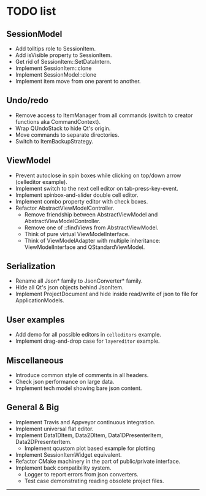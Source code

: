 # TODO list

## SessionModel

+ Add tolltips role to SessionItem.
+ Add isVisible property to SessionItem.
+ Get rid of SessionItem::SetDataIntern.
+ Implement SessionItem::clone
+ Implement SessionModel::clone
+ Implement item move from one parent to another.


## Undo/redo

+ Remove access to ItemManager from all commands (switch to creator functions aka CommandContext).
+ Wrap QUndoStack to hide Qt's origin.
+ Move commands to separate directories.
+ Switch to ItemBackupStrategy.


## ViewModel

+ Prevent autoclose in spin boxes while clicking on top/down arrow (celleditor example).
+ Implement switch to the next cell editor on tab-press-key-event.
+ Implement spinbox-and-slider double cell editor.
+ Implement combo property editor with check boxes.
+ Refactor AbstractViewModelController.
  + Remove friendship between AbstractViewModel and AbstractViewModelController.
  + Remove one of ::findViews from AbstractViewModel.
  + Think of pure virtual ViewModelInterface.
  + Think of ViewModelAdapter with multiple inheritance: ViewModelInterface and QStandardViewModel.


## Serialization

+ Rename all Json* family to JsonConverter* family.
+ Hide all Qt's json objects behind JsonItem.
+ Implement ProjectDocument and hide inside read/write of json to file for ApplicationModels.


## User examples

+ Add demo for all possible editors in `celleditors` example.
+ Implement drag-and-drop case for `layereditor` example.


## Miscellaneous

+ Introduce common style of comments in all headers.
+ Check json performance on large data.
+ Implement tech model showing bare json content.


## General & Big

+ Implement Travis and Appveyor continuous integration.
+ Implement universal flat editor.
+ Implement Data1DItem, Data2DItem, Data1DPresenterItem, Data2DPresenterItem.
  + Implement qcustom plot based example for plotting
+ Implement SessionItemWidget equivalent.
+ Refactor CMake machinery in the part of public/private interface.
+ Implement back compatibility system.
  + Logger to report errors from json converters.
  + Test case demonstrating reading obsolete project files.


<hr>
